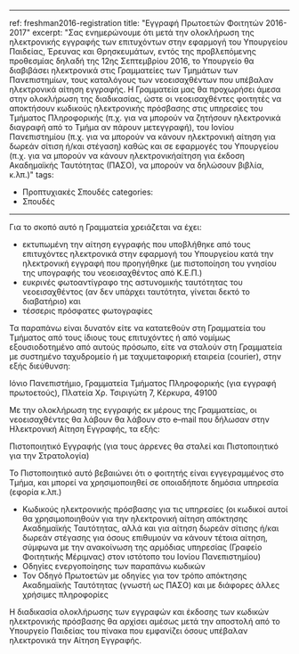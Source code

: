 ---
ref: freshman2016-registration
title: "Εγγραφή Πρωτοετών Φοιτητών 2016-2017"
excerpt: "Σας ενημερώνουμε ότι μετά την ολοκλήρωση της ηλεκτρονικής εγγραφής των επιτυχόντων στην εφαρμογή του Υπουργείου Παιδείας, Έρευνας και Θρησκευμάτων,  εντός της προβλεπόμενης προθεσμίας δηλαδή της 12ης Σεπτεμβρίου 2016, το Υπουργείο θα διαβιβάσει ηλεκτρονικά στις Γραμματείες των Τμημάτων των Πανεπιστημίων, τους καταλόγους των νεοεισαχθέντων που υπέβαλαν ηλεκτρονικά αίτηση εγγραφής. Η Γραμματεία μας θα προχωρήσει άμεσα στην ολοκλήρωση της διαδικασίας, ώστε οι νεοεισαχθέντες φοιτητές να αποκτήσουν κωδικούς ηλεκτρονικής πρόσβασης στις υπηρεσίες του Τμήματος Πληροφορικής (π.χ. για να μπορούν να ζητήσουν ηλεκτρονικά διαγραφή από το Τμήμα αν πάρουν μετεγγραφή), του Ιονίου Πανεπιστημίου (π.χ. για να μπορούν να κάνουν ηλεκτρονική αίτηση για δωρεάν σίτιση ή/και στέγαση) καθώς και σε εφαρμογές του Υπουργείου (π.χ. για να μπορούν να κάνουν ηλεκτρονικήαίτηση για έκδοση Ακαδημαϊκής Ταυτότητας (ΠΑΣΟ), να μπορούν να δηλώσουν βιβλία, κ.λπ.)"
tags: 
 - Προπτυχιακές Σπουδές
categories:
 - Σπουδές
 ---

Για το σκοπό αυτό η Γραμματεία χρειάζεται να έχει:

* εκτυπωμένη την αίτηση εγγραφής που υποβλήθηκε από τους επιτυχόντες ηλεκτρονικά στην εφαρμογή του Υπουργείου κατά την ηλεκτρονική εγγραφή που προηγήθηκε (με πιστοποίηση του γνησίου της υπογραφής του νεοεισαχθέντος από Κ.Ε.Π.)
* ευκρινές φωτοαντίγραφο της αστυνομικής ταυτότητας του νεοεισαχθέντος (αν δεν υπάρχει ταυτότητα, γίνεται δεκτό το διαβατήριο) και
* τέσσερις πρόσφατες φωτογραφίες

Τα παραπάνω είναι δυνατόν είτε να κατατεθούν στη Γραμματεία του Τμήματος από τους ίδιους τους επιτυχόντες ή από νομίμως εξουσιοδοτημένο από αυτούς πρόσωπο, είτε να σταλούν στη Γραμματεία με συστημένο ταχυδρομείο ή με ταχυμεταφορική εταιρεία (courier), στην εξής διεύθυνση:

Ιόνιο Πανεπιστήμιο, Γραμματεία Τμήματος Πληροφορικής (για εγγραφή πρωτοετούς), Πλατεία Χρ. Τσιριγώτη 7, Κέρκυρα, 49100

Με την ολοκλήρωση της εγγραφής εκ μέρους της Γραμματείας, οι νεοεισαχθέντες θα λάβουν θα λάβουν στο e–mail που δήλωσαν στην Ηλεκτρονική Αίτηση Εγγραφής, τα εξής:

Πιστοποιητικό Εγγραφής (για τους άρρενες θα σταλεί και Πιστοποιητικό για την Στρατολογία)

Το Πιστοποιητικό αυτό βεβαιώνει ότι ο φοιτητής είναι εγγεγραμμένος στο Τμήμα, και μπορεί να χρησιμοποιηθεί σε οποιαδήποτε δημόσια υπηρεσία (εφορία κ.λπ.)

* Κωδικούς ηλεκτρονικής πρόσβασης για τις υπηρεσίες (οι κωδικοί αυτοί θα χρησιμοποιηθούν για την ηλεκτρονική αίτηση απόκτησης Ακαδημαϊκής Ταυτότητας, αλλά και για αίτηση δωρεάν σίτισης ή/και δωρεάν στέγασης για όσους επιθυμούν να κάνουν τέτοια αίτηση, σύμφωνα με την ανακοίνωση της αρμόδιας υπηρεσίας (Γραφείο Φοιτητικής Μέριμνας) στον ιστότοπο του Ιονίου Πανεπιστημίου)
* Οδηγίες ενεργοποίησης των παραπάνω κωδικών
* Τον Οδηγό Πρωτοετών με οδηγίες για τον τρόπο απόκτησης Ακαδημαϊκής Ταυτότητας (γνωστή ως ΠΑΣΟ) και με διάφορες άλλες χρήσιμες πληροφορίες

Η διαδικασία ολοκλήρωσης των εγγραφών και έκδοσης των κωδικών ηλεκτρονικής πρόσβασης θα αρχίσει αμέσως μετά την αποστολή από το Υπουργείο Παιδείας του πίνακα που εμφανίζει όσους υπέβαλαν ηλεκτρονικά την Αίτηση Εγγραφής.
